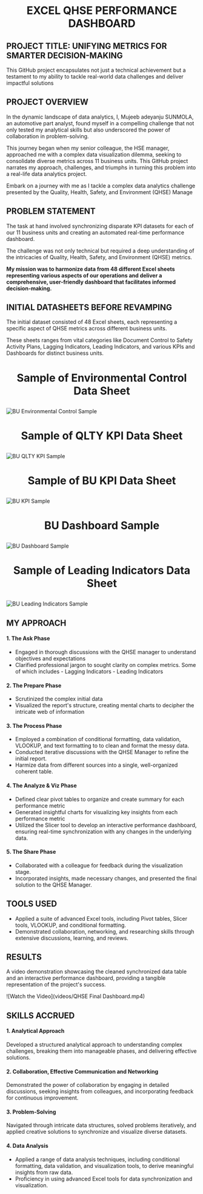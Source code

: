 # <p align="center">**EXCEL QHSE PERFORMANCE DASHBOARD**</p>

## PROJECT TITLE: UNIFYING METRICS FOR SMARTER DECISION-MAKING
This GitHub project encapsulates not just a technical achievement but a testament to my ability to tackle real-world data challenges and deliver impactful solutions


## PROJECT OVERVIEW
In the dynamic landscape of data analytics, I, Mujeeb adeyanju SUNMOLA, an automotive part analyst, found myself in a compelling challenge that not only tested my analytical skills but also underscored the power of collaboration in problem-solving.


This journey began when my senior colleague, the HSE manager, approached me with a complex data visualization dilemma, seeking to consolidate diverse metrics across 11 business units. This GitHub project narrates my approach, challenges, and triumphs in turning this problem into a real-life data analytics project.
  

Embark on a journey with me as I tackle a complex data analytics challenge presented by the Quality, Health, Safety, and Environment (QHSE) Manage

  
## PROBLEM STATEMENT
The task at hand involved synchronizing disparate KPI datasets for each of our 11 business units and creating an automated real-time performance dashboard.

The challenge was not only technical but required a deep understanding of the intricacies of Quality, Health, Safety, and Environment (QHSE) metrics.

**My mission was to harmonize data from 48 different Excel sheets representing various aspects of our operations and deliver a comprehensive, user-friendly dashboard that facilitates informed decision-making.**

## INITIAL DATASHEETS BEFORE REVAMPING
The initial dataset consisted of 48 Excel sheets, each representing a specific aspect of QHSE metrics across different business units.

These sheets ranges from vital categories like Document Control to Safety Activity Plans, Lagging Indicators, Leading Indicators, and various KPIs and Dashboards for distinct business units.


# <p align="center">**Sample of Environmental Control Data Sheet**</p>
![BU Environmental Control Sample](images/Environmental%20Control%20Sample.PNG "Sample of Environmental Control Data Sheet")

# <p align="center">**Sample of QLTY KPI Data Sheet**</p>
![BU QLTY KPI Sample](images/BU%20QLTY%20KPI%20Sample.PNG "BU QLTY KPI Sample")

# <p align="center">**Sample of BU KPI Data Sheet**</p>
![BU KPI Sample](images/BU%20KPI%20Sample.PNG "BU KPI Sample")

# <p align="center">**BU Dashboard Sample**</p>
![BU Dashboard Sample](images/BU%20Dashboard%20Sample.PNG "Sample of BU Dashboard")

# <p align="center">**Sample of Leading Indicators Data Sheet**</p>
![BU Leading Indicators Sample](images/Leading%20Indicators%20Sample.PNG "Sample of Leading Indicators Data Sheet")


## MY APPROACH
#### 1. The Ask Phase
- Engaged in thorough discussions with the QHSE manager to understand objectives and expectations
- Clarified professional jargon to sought clarity on complex metrics. Some of which includes
      - Lagging Indicators
      - Leading Indicators
  
#### 2. The Prepare Phase
- Scrutinized the complex initial data
- Visualized the report's structure, creating mental charts to decipher the intricate web of information

#### 3. The Process Phase
- Employed a combination of conditional formatting, data validation, VLOOKUP, and text formatting to to clean and format the messy data.
- Conducted iterative discussions with the QHSE Manager to refine the initial report.
- Harmize data from different sources into a single, well-organized coherent table.

#### 4. The Analyze & Viz Phase
- Defined clear pivot tables to organize and create summary for each performance metric
- Generated insightful charts for visualizing key insights from each performance metric
- Utilized the Slicer tool to develop an interactive performance dashboard, ensuring real-time synchronization with any changes in the underlying data.

#### 5. The Share Phase
- Collaborated with a colleague for feedback during the visualization stage.
- Incorporated insights, made necessary changes, and presented the final solution to the QHSE Manager.

## TOOLS USED
- Applied a suite of advanced Excel tools, including Pivot tables, Slicer tools, VLOOKUP, and conditional formatting.
- Demonstrated collaboration, networking, and researching skills through extensive discussions, learning, and reviews.

## RESULTS
A video demonstration showcasing the cleaned synchronized data table and an interactive performance dashboard, providing a tangible representation of the project's success.

![Watch the Video](videos/QHSE Final Dashboard.mp4)


## SKILLS ACCRUED
#### 1. Analytical Approach
Developed a structured analytical approach to understanding complex challenges, breaking them into manageable phases, and delivering effective solutions.

#### 2. Collaboration, Effective Communication and Networking
Demonstrated the power of collaboration by engaging in detailed discussions, seeking insights from colleagues, and incorporating feedback for continuous improvement.

#### 3. Problem-Solving
Navigated through intricate data structures, solved problems iteratively, and applied creative solutions to synchronize and visualize diverse datasets.

#### 4. Data Analysis
- Applied a range of data analysis techniques, including conditional formatting, data validation, and visualization tools, to derive meaningful insights from raw data.
- Proficiency in using advanced Excel tools for data synchronization and visualization.
